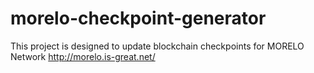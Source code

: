 # morelo-checkpoint-generator
This project is designed to update blockchain checkpoints for MORELO Network http://morelo.is-great.net/
